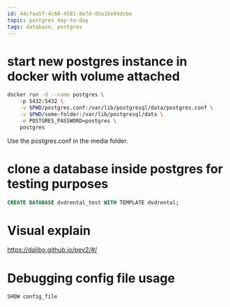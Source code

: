 ```yaml
---
id: 44cfaa5f-4c60-4581-8e7d-d5a16e84dcbe
topic: postgres day-to-day
tags: database, postgres
---
```



# start new postgres instance in docker with volume attached


```bash
docker run -d --name postgres \ 
    -p 5432:5432 \
    -v $PWD/postgres.conf:/var/lib/postgresql/data/postgres.conf \
    -v $PWD/some-folder:/var/lib/postgresql/data \
    -e POSTGRES_PASSWORD=postgres \
    postgres
```

Use the postgres.conf in the media folder.


# clone a database inside postgres for testing purposes

```sql
CREATE DATABASE dvdrental_test WITH TEMPLATE dvdrental;
```

# Visual explain

https://dalibo.github.io/pev2/#/

# Debugging config file usage

`SHOW config_file`